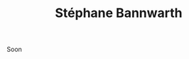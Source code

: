 ﻿---
title:  Stéphane Bannwarth
huis:   Dom. Laurent Bannwarth
regio:  A.O.C. Alsace
photo:  bannwarth.jpg
layout: wijnhuis 

wijnen:
    - naam: Sylvaner'13
      ref:    
      app:  A.O.C. Alsace
      type: Blanc sec
      cep:  Sylvaner
      prijs: €8.34
    
    - naam: Riesling'13
      ref:   
      app:  A.O.C. Alsace
      type: Blanc sec
      cep:  Riesling
      prijs: €9.71
    
    - naam: Pin'Aux'13
      ref:   
      app:  A.O.C. Alsace
      type: Blanc sec
      cep:  Pinot blanc & Auxerrois
      prijs: €12.08
      opm: vinification naturelle 
    
    - naam: Pinot noir'13
      ref:   
      app:  A.O.C. Alsace
      type: Rouge
      cep:  Pinot noir
      prijs: €11.26
---
Soon
   



